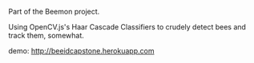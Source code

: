 Part of the Beemon project.

Using OpenCV.js's Haar Cascade Classifiers to crudely detect bees and track them, somewhat.

demo:
http://beeidcapstone.herokuapp.com
